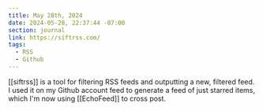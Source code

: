 ```yaml
---
title: May 28th, 2024
date: 2024-05-28, 22:37:44 -07:00
section: journal
link: https://siftrss.com/
tags:
  - RSS
  - Github
---
```

[[siftrss]] is a tool for filtering RSS feeds and outputting a new, filtered feed. I used it on my Github account feed to generate a feed of just starred items, which I'm now using [[EchoFeed]] to cross post.